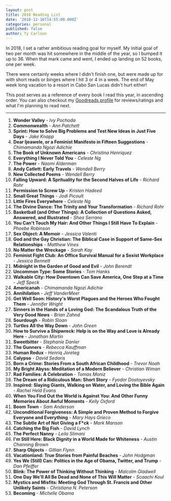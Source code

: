 ```yaml
---
layout: post
title: 2018 Reading List
date: '2018-12-16T14:55:00.000Z'
categories: personal
published: false
author: Ty Carlson
---
```


In 2018, I set a rather ambitious reading goal for myself. My initial goal of two per month was hit somewhere in the middle of the year, so I bumped it up to 36. When that mark came and went, I ended up landing on 52 books, one per week.

There were certainly weeks where I didn't finish one, but were made up for with short reads or binges where I hit 3 or 4 in a week. The end of May week long vacation to a resort in Cabo San Lucas didn't hurt either!

This post serves as a reference of every book I read this year, in ascending order. You can also checkout my [Goodreads profile](https://www.goodreads.com/user/show/13860778-ty-carlson) for reviews/ratings and what I'm planning to read next.

---

1. **Wonder Valley** - _Ivy Pochoda_
1. **Commonwealth** - _Ann Patchett_
1. **Sprint: How to Solve Big Problems and Test New Ideas in Just Five Days** - _Jake Knapp_
1. **Dear Ijeawele, or a Feminist Manifesto in Fifteen Suggestions** - _Chimamanda Ngozi Adichie_
1. **The Book of Unknown Americans** - _Christina Henriquez_
1. **Everything I Never Told You** - _Celeste Ng_
1. **The Power** - _Naomi Alderman_
1. **Andy Catlett: Early Travels** - _Wendell Berry_
1. **New Collected Poems** - _Wendell Berry_
1. **Falling Upward: A Sprituality for the Second Halves of Life** - _Richard Rohr_
1. **Permission to Screw Up** - _Kristen Hadeed_
1. **Small Great Things** - _Jodi Picoult_
1. **Little Fires Everywhere** - _Celeste Ng_
1. **The Divine Dance: The Trinity and Your Transformation** - _Richard Rohr_
1. **Basketball (and Other Things): A Collection of Questions Asked, Answered, and Illustrated** - _Shea Serrano_
1. **You Can't Touch My Hair: And Other Things I Still Have To Explain** - _Phoebe Robinson_
1. **Sex Object: A Memoir** - _Jessica Valenti_
1. **God and the Gay Christian: The Biblical Case in Support of Same-Sex Relationships** - _Matthew Vines_
1. **No Matter the Wreckage** - _Sarah Kay_
1. **Feminist Fight Club: An Office Survival Manual for a Sexist Workplace** - _Jessica Bennett_
1. **Midnight in the Garden of Good and Evil** - _John Berendt_
1. **Uncommon Type: Some Stories** - _Tom Hanks_
1. **Walkable City: How Downtown Can Save America, One Step at a Time** - _Jeff Speck_
1. **Americanah** - _Chimamanda Ngozi Adichie_
1. **Annihilation** - _Jeff VanderMeer_
1. **Get Well Soon: History's Worst Plagues and the Heroes Who Fought Them** - _Jennifer Wright_
1. **Sinners in the Hands of a Loving God: The Scandalous Truth of the Very Good News** - _Brian Zahnd_
1. **Sourdough** - _Robin Sloan_
1. **Turtles All the Way Down** - _John Green_
1. **How to Survive a Shipwreck: Help is on the Way and Love is Already Here** - _Jonathan Martin_
1. **Sweetbitter** - _Stephanie Danler_
1. **The Gunners** - _Rebecca Kauffman_
1. **Human Redux** - _Henriq Joreteg_
1. **Calypso** - _David Sedaris_
1. **Born a Crime: Stories From a South African Childhood** - _Trevor Noah_
1. **My Bright Abyss: Meditation of a Modern Believer** - _Christian Wiman_
1. **Rad Families: A Celebration** - _Tomas Moniz_
1. **The Dream of a Ridiculous Man: Short Story** - _Fyodor Dostoyevsky_
1. **Inspired: Slaying Giants, Walking on Water, and Loving the Bible Again** - _Rachel Held Evans_
1. **When You Find Out the World is Against You: And Other Funny Memories About Awful Moments** - _Kelly Oxford_
1. **Boom Town** - _Sam Anderson_
1. **Unconditional Forgiveness: A Simple and Proven Method to Forgive Everyone and Everything** - _Mary Hays Grieco_
1. **The Subtle Art of Not Giving a F\*ck** - _Mark Manson_
1. **Catching the Big Fish** - _David Lynch_
1. **The Perfect Nanny** - _Leila Slimani_
1. **I'm Still Here: Black Dignity in a World Made for Whiteness** - _Austin Channing Brown_
1. **Sharp Objects** - _Gillian Flynn_
1. **Vacationland: True Stories from Painful Beaches** - _John Hodgman_
1. **Yes We (Still) Can: Politics in the Age of Obama, Twitter, and Trump** - _Dan Pfeiffer_
1. **Blink: The Power of Thinking Without Thinking** - _Malcolm Gladwell_
1. **One Day We'll All Be Dead and None of This Will Matter** - _Scaachi Koul_
1. **Mystics and Misfits: Meeting God Through St. Francis and Other Unlikely Saints** - _Christiana N. Peterson_
1. **Becoming** - _Michelle Obama_
